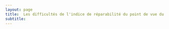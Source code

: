```yaml
---
layout: page
title:  Les difficultés de l'indice de réparabilité du point de vue du consommateur 
subtitle: 
---
```

